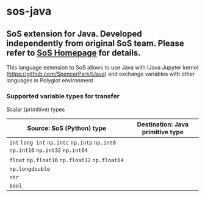 # sos-java
## SoS extension for Java. Developed independently from original SoS team. Please refer to [SoS Homepage](http://vatlab.github.io/SoS/) for details.

This language extension to SoS allows to use Java with IJava Jupyter kernel (https://github.com/SpencerPark/IJava) and exchange variables with other languages in Polyglot environment

### Supported variable types for transfer

Scalar (primitive) types

| Source: SoS (Python) type                                                       | Destination: Java primitive type       |
|---------------------------------------------------------------------------------|----------------------------------------|
| `int` `long int` `np.intc` `np.intp` `np.int8` `np.int16` `np.int32` `np.int64` |                                        |
| `float` `np.float16` `np.float32` `np.float64`                                  |                                        |
| `np.longdouble`                                                                 |                                        |
| `str`                                                                           |                                        |
| `bool`                                                                          |                                        |

